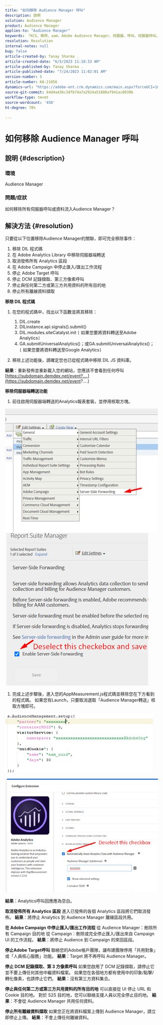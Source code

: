 ```yaml
---
title: "如何移除 Audience Manager 呼叫"
description: 說明
solution: Audience Manager
product: Audience Manager
applies-to: "Audience Manager"
keywords: 「KCS、移除、aam、Adobe Audience Manager、伺服器、呼叫、伺服器呼叫、操作說明」
resolution: Resolution
internal-notes: null
bug: false
article-created-by: Tanay Sharma .
article-created-date: "6/5/2023 11:10:33 AM"
article-published-by: Tanay Sharma .
article-published-date: "7/24/2023 11:02:01 AM"
version-number: 5
article-number: KA-21056
dynamics-url: "https://adobe-ent.crm.dynamics.com/main.aspx?forceUCI=1&pagetype=entityrecord&etn=knowledgearticle&id=0a44fe93-9103-ee11-8f6e-6045bd0067ea"
source-git-commit: 64d4a436c34fb74a7a2924a51888af941ac8039b
workflow-type: tm+mt
source-wordcount: '458'
ht-degree: 70%

---
```


# 如何移除 Audience Manager 呼叫

## 說明 {#description}


### 環境

Audience Manager

### 問題/症狀

如何移除所有伺服器呼叫或資料流入Audience Manager？


## 解決方法 {#resolution}


只要從以下位置移除Audience Manager的關聯，即可完全移除事件：

1. 移除 DIL 程式碼
2. 在 Adobe Analytics Library 中移除伺服器端轉送
3. 取消發佈所有 Analytics 區段
4. 在 Adobe Campaign 中停止匯入/匯出工作流程
5. 停止 Adobe Target 呼叫
6. 停止 DCM 記錄擷取、第三方像素呼叫
7. 停止與任何第二方或第三方共用資料的所有目的地
8. 停止所有離線資料擷取




<b>移除 DIL 程式碼</b>

1. 在您的程式碼中，找出以下函數並將其移除：

   1. DIL.create
   2. DILinstance.api.signals().submit()
   3. DIL.modules.siteCatalyst.init `[` 如果您要將資料轉送至Adobe Analytics`]`
   4. GA.submitUniversalAnalytics()；或GA.submitUniversalAnalytics()；  `[` 如果您要將資料轉送至Google Analytics`]`
2. 移除上述功能後，請確定您也已從程式碼中移除 DIL JS 資料庫。


<b>結果</b>：重新發佈並重新載入您的網站，您應該不會看到任何呼叫 [https://subdomain.demdex.net/event?....](https://subdomain.demdex.net/event?....)



<b>移除伺服器端轉送功能</b>

1. 前往啟用伺服器端轉送的Analytics報表套裝，並停用核取方塊。


![](assets/8a6b5fd5-676c-ed11-9562-6045bd006239.png) ![](assets/8d6b5fd5-676c-ed11-9562-6045bd006239.png)

1. 完成上述步驟後，進入您的AppMeasurement.js程式碼並移除您在下方看到的程式碼。 如果您有Launch，只要取消選取「Audience Manager轉送」核取方塊即可。


![](assets/8c6b5fd5-676c-ed11-9562-6045bd006239.png)             ![](assets/8b6b5fd5-676c-ed11-9562-6045bd006239.png)

<b>結果</b>：Analytics呼叫回應應為空白。

<b>取消發佈所有 Analytics 區段</b>
進入已發佈的各個 Analytics 區段將它們取消發佈。
<b>結果</b>：將停止 Analytics 到 Audience Manager 離線區段共用。

<b>在 Adobe Campaign 中停止匯入/匯出工作流程</b>
從 Audience Manager：刪除所有 Campaign 目的地
從 Campaign：刪除或完全停止匯入/匯出來自 Campaign UI 的工作流程。
<b>結果</b>：將停止 Audience 到 Campaign 的來回區段。

<b>停止Adobe Target呼叫</b>
聯絡您的Adobe帳戶團隊，讓布建團隊停用「共用對象」或「人員核心服務」功能。
<b>結果</b>：Target 將不再呼叫 Audience Manager。

<b>停止 DCM 記錄擷取、第 3 方像素呼叫</b>
如果您啟用了 DCM 記錄擷取，請停止它並不要上傳任何其他中繼資料檔案。
如果您在各個地方都有使用中的印象/點擊/轉化像素，也請停止它們。
<b>結果</b>：沒有第三方資料集合。

<b>停止與任何第二方或第三方共用資料的所有目的地</b>
可以直接從 UI 停止 URL 和 Cookie 目的地。
對於 S2S 目的地，您可以聯絡支援人員以完全停止目的地。
<b>結果</b>：不會從 Audience Manager 共用任何資料。

<b>停止所有離線資料擷取</b>
如果您正在將資料檔案上傳到 Audience Manager，請立即停止上傳。
<b>結果</b>：不會上傳任何離線資料。
